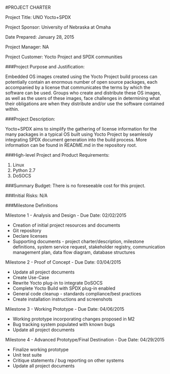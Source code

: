 #PROJECT CHARTER

Project Title: UNO Yocto+SPDX

Project Sponsor: University of Nebraska at Omaha

Date Prepared: January 28, 2015

Project Manager: NA

Project Customer: Yocto Project and SPDX communities

###Project Purpose and Justification:

Embedded OS images created using the Yocto Project build process can
potentially contain an enormous number of open source packages, each
accompanied by a license that communicates the terms by which the software can
be used. Groups who create and distribute these OS images, as well as the users
of these images, face challenges in determining what their obligations are when
they distribute and/or use the software contained within.

###Project Description:

Yocto+SPDX aims to simplify the gathering of license information for the many
packages in a typical OS built using Yocto Project by seamlessly integrating
SPDX document generation into the build process. More information can be found
in README.md in the repository root.

###High-level Project and Product Requirements:
1. Linux
2. Python 2.7
3. DoSOCS

###Summary Budget:
There is no foreseeable cost for this project.

###Initial Risks:
N/A

###Milestone Definitions

Milestone 1 - Analysis and Design - Due Date: 02/02/2015
* Creation of initial project resources and documents
* Git repository
* Declare licenses
* Supporting documents - project charter/description, milestone definitions,
  system service request, stakeholder registry, communication management plan,
  data flow diagram, database structures

Milestone 2 - Proof of Concept - Due Date: 03/04/2015
* Update all project documents
* Create Use-Case
* Rewrite Yocto plug-in to integrate DoSOCS
* Complete Yocto Build with SPDX plug-in enabled
* General code cleanup - standards compliance/best practices
* Create installation instructions and screenshots

Milestone 3 - Working Prototype - Due Date: 04/06/2015
* Working prototype incorporating changes proposed in M2
* Bug tracking system populated with known bugs
* Update all project documents

Milestone 4 - Advanced Prototype/Final Destination - Due Date: 04/29/2015
* Finalize working prototype
* Unit test suite
* Critique statements / bug reporting on other systems
* Update all project documents
